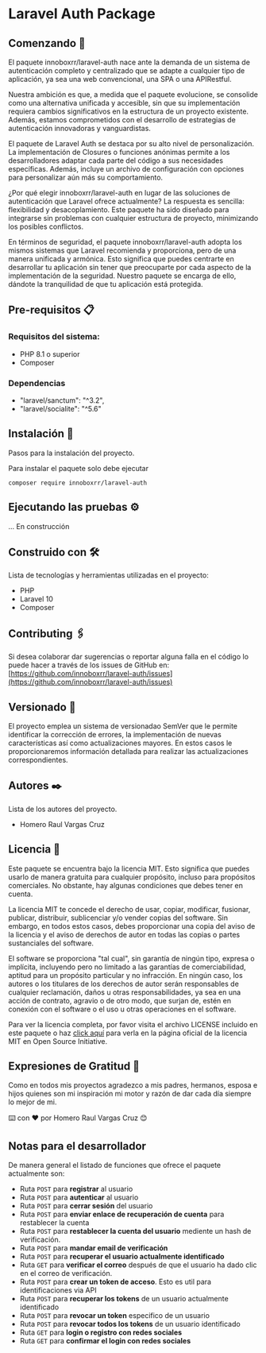 # Laravel Auth Package

## Comenzando 🚀

El paquete innoboxrr/laravel-auth nace ante la demanda de un sistema de autenticación completo y centralizado que se adapte a cualquier tipo de aplicación, ya sea una web convencional, una SPA o una APIRestful.

Nuestra ambición es que, a medida que el paquete evolucione, se consolide como una alternativa unificada y accesible, sin que su implementación requiera cambios significativos en la estructura de un proyecto existente. Además, estamos comprometidos con el desarrollo de estrategias de autenticación innovadoras y vanguardistas.

El paquete de Laravel Auth se destaca por su alto nivel de personalización. La implementación de Closures o funciones anónimas permite a los desarrolladores adaptar cada parte del código a sus necesidades específicas. Además, incluye un archivo de configuración con opciones para personalizar aún más su comportamiento.

¿Por qué elegir innoboxrr/laravel-auth en lugar de las soluciones de autenticación que Laravel ofrece actualmente? La respuesta es sencilla: flexibilidad y desacoplamiento. Este paquete ha sido diseñado para integrarse sin problemas con cualquier estructura de proyecto, minimizando los posibles conflictos.

En términos de seguridad, el paquete innoboxrr/laravel-auth adopta los mismos sistemas que Laravel recomienda y proporciona, pero de una manera unificada y armónica. Esto significa que puedes centrarte en desarrollar tu aplicación sin tener que preocuparte por cada aspecto de la implementación de la seguridad. Nuestro paquete se encarga de ello, dándote la tranquilidad de que tu aplicación está protegida.

## Pre-requisitos 📋

### Requisitos del sistema:
- PHP 8.1 o superior
- Composer

### Dependencias
- "laravel/sanctum": "^3.2",
- "laravel/socialite": "^5.6"

## Instalación 🔧

Pasos para la instalación del proyecto.

Para instalar el paquete solo debe ejecutar 

``composer require innoboxrr/laravel-auth``

## Ejecutando las pruebas ⚙️

... En construcción


## Construido con 🛠️

Lista de tecnologías y herramientas utilizadas en el proyecto:
- PHP
- Laravel 10
- Composer

## Contributing 🖇️

Si desea colaborar dar sugerencias o reportar alguna falla en el código lo puede hacer a través de los issues de GitHub en: [https://github.com/innoboxrr/laravel-auth/issues](https://github.com/innoboxrr/laravel-auth/issues)

## Versionado 📌

El proyecto emplea un sistema de versionadao SemVer que le permite identificar la corrección de errores, la implementación de nuevas características así como actualizaciones mayores. En estos casos le proporcionaremos información detallada para realizar las actualizaciones correspondientes.

## Autores ✒️

Lista de los autores del proyecto.
 - Homero Raul Vargas Cruz

## Licencia 📄

Este paquete se encuentra bajo la licencia MIT. Esto significa que puedes usarlo de manera gratuita para cualquier propósito, incluso para propósitos comerciales. No obstante, hay algunas condiciones que debes tener en cuenta.

La licencia MIT te concede el derecho de usar, copiar, modificar, fusionar, publicar, distribuir, sublicenciar y/o vender copias del software. Sin embargo, en todos estos casos, debes proporcionar una copia del aviso de la licencia y el aviso de derechos de autor en todas las copias o partes sustanciales del software.

El software se proporciona "tal cual", sin garantía de ningún tipo, expresa o implícita, incluyendo pero no limitado a las garantías de comerciabilidad, aptitud para un propósito particular y no infracción. En ningún caso, los autores o los titulares de los derechos de autor serán responsables de cualquier reclamación, daños u otras responsabilidades, ya sea en una acción de contrato, agravio o de otro modo, que surjan de, estén en conexión con el software o el uso u otras operaciones en el software.

Para ver la licencia completa, por favor visita el archivo LICENSE incluido en este paquete o haz [click aquí](https://opensource.org/licenses/MIT) para verla en la página oficial de la licencia MIT en Open Source Initiative.

## Expresiones de Gratitud 🎁

Como en todos mis proyectos agradezco a mis padres, hermanos, esposa e hijos quienes son mi inspiración mi motor y razón de dar cada día siempre lo mejor de mi.

⌨️ con ❤️ por Homero Raul Vargas Cruz 😊

## Notas para el desarrollador

De manera general el listado de funciones que ofrece el paquete actualmente son:

- Ruta `POST` para **registrar** al usuario
- Ruta `POST` para **autenticar** al usuario
- Ruta `POST` para **cerrar sesión** del usuario
- Ruta `POST` para **enviar enlace de recuperación de cuenta** para restablecer la cuenta
- Ruta `POST` para **restablecer la cuenta del usuario** mediente un hash de verificación.
- Ruta `POST` para **mandar email de verificación** 
- Ruta `POST` para **recuperar el usuario actualmente identificado**
- Ruta `GET` para **verificar el correo** después de que el usuario ha dado clic en el correo de verificación.
- Ruta `POST` para **crear un token de acceso**. Esto es util para identificaciones via API
- Ruta `POST` para **recuperar los tokens** de un usuario actualmente identificado
- Ruta `POST` para **revocar un token** especifico de un usuario
- Ruta `POST` para **revocar todos los tokens** de un usuario identificado
- Ruta `GET` para **login o registro con redes sociales**
- Ruta `GET` para **confirmar el login con redes sociales**